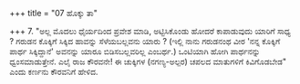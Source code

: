 +++
title = "07 ಹೊಕ್ಕು ತಾ"

+++
7. "ಅಲ್ಲ ಮೊದಲು ಧೈರ್ಯದಿಂದ ಪ್ರವೇಶ ಮಾಡಿ, ಅಟ್ಟಿಸಿಕೊಂಡು ಹೋದರೆ ಕಾಪಾಡುವುದು ಯಾರಿಗೆ ಸಾಧ್ಯ ? ಗರುಡನ ಕೊಕ್ಕಿಗೆ ಸಿಕ್ಕಿದ ಹಾವನ್ನು ಸೆಳೆಯಬಲ್ಲವನು ಯಾರು ? (ಇಲ್ಲಿ ನಾನು ಗರುಡನಂಥ ವೀರ 'ನನ್ನ ಕೊಕ್ಕಿಗೆ ಪಾರ್ಥ ಸಿಕ್ಕಿದ್ದಾನೆ' ಅವನನ್ನು ಯಾರೂ ಬಿಡಿಸಬಲ್ಲವರಿಲ್ಲ ಎಂಬರ್ಥ.) ಒಂಟಿಯಾಗಿ ಹೋಗಿ ಪಾರ್ಥನನ್ನು ಧ್ವಂಸಮಾಡುತ್ತೇನೆ. ಎಲೈ ರಾಜ ಕೌರವನೇ! ಈ ಚುಕ್ಕಿಗಳ (ನಗಣ್ಯ-ಅಲ್ಪರ) ಚಪಲದ ಮಾತುಗಳಿಗೆ ಕಿವಿಗೊಡಬೇಡ" ಎಂದು ಕರ್ಣನು ಕೌರವನಿಗೆ ಹೇಳಿದ.